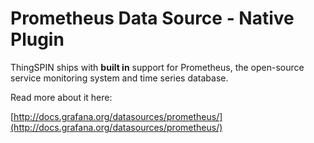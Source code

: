 # Prometheus Data Source -  Native Plugin

ThingSPIN ships with **built in** support for Prometheus, the open-source service monitoring system and time series database.

Read more about it here:

[http://docs.grafana.org/datasources/prometheus/](http://docs.grafana.org/datasources/prometheus/)
